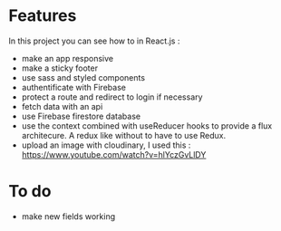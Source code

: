 # Features

In this project you can see how to in React.js :

- make an app responsive
- make a sticky footer
- use sass and styled components
- authentificate with Firebase
- protect a route and redirect to login if necessary
- fetch data with an api
- use Firebase firestore database
- use the context combined with useReducer hooks to provide a flux architecure. A redux like without to have to use Redux.
- upload an image with cloudinary, I used this : https://www.youtube.com/watch?v=hlYczGvLlDY

# To do

- make new fields working
